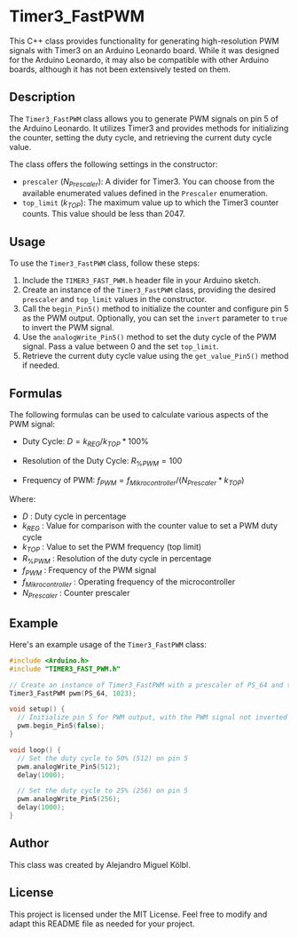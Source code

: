 # Timer3_FastPWM

This C++ class provides functionality for generating high-resolution PWM signals with Timer3 on an Arduino Leonardo board. While it was designed for the Arduino Leonardo, it may also be compatible with other Arduino boards, although it has not been extensively tested on them.

## Description

The `Timer3_FastPWM` class allows you to generate PWM signals on pin 5 of the Arduino Leonardo. It utilizes Timer3 and provides methods for initializing the counter, setting the duty cycle, and retrieving the current duty cycle value.

The class offers the following settings in the constructor:
- `prescaler` ($`N_{Prescaler}`$): A divider for Timer3. You can choose from the available enumerated values defined in the `Prescaler` enumeration.
- `top_limit` ($`k_{TOP}`$): The maximum value up to which the Timer3 counter counts. This value should be less than 2047.

## Usage

To use the `Timer3_FastPWM` class, follow these steps:

1. Include the `TIMER3_FAST_PWM.h` header file in your Arduino sketch.
2. Create an instance of the `Timer3_FastPWM` class, providing the desired `prescaler` and `top_limit` values in the constructor.
3. Call the `begin_Pin5()` method to initialize the counter and configure pin 5 as the PWM output. Optionally, you can set the `invert` parameter to `true` to invert the PWM signal.
4. Use the `analogWrite_Pin5()` method to set the duty cycle of the PWM signal. Pass a value between 0 and the set `top_limit`.
5. Retrieve the current duty cycle value using the `get_value_Pin5()` method if needed.

## Formulas

The following formulas can be used to calculate various aspects of the PWM signal:

- Duty Cycle:
  $`D = k_{REG} / k_{TOP} * 100 \% `$

- Resolution of the Duty Cycle:
  $`R_{\%PWM} = 100% / k_{TOP}`$

- Frequency of PWM:
  $`f_{PWM} = f_{Mikrocontroller} / (N_{Prescaler} * k_{TOP})`$

Where:
- $`D`$ : Duty cycle in percentage
- $`k_{REG}`$ : Value for comparison with the counter value to set a PWM duty cycle
- $`k_{TOP}`$ : Value to set the PWM frequency (top limit)
- $`R_{\%PWM}`$ : Resolution of the duty cycle in percentage
- $`f_{PWM}`$ : Frequency of the PWM signal
- $`f_{Mikrocontroller}`$ : Operating frequency of the microcontroller
- $`N_{Prescaler}`$ : Counter prescaler

## Example

Here's an example usage of the `Timer3_FastPWM` class:

```cpp
#include <Arduino.h>
#include "TIMER3_FAST_PWM.h"

// Create an instance of Timer3_FastPWM with a prescaler of PS_64 and top_limit of 1023
Timer3_FastPWM pwm(PS_64, 1023);

void setup() {
  // Initialize pin 5 for PWM output, with the PWM signal not inverted
  pwm.begin_Pin5(false);
}

void loop() {
  // Set the duty cycle to 50% (512) on pin 5
  pwm.analogWrite_Pin5(512);
  delay(1000);

  // Set the duty cycle to 25% (256) on pin 5
  pwm.analogWrite_Pin5(256);
  delay(1000);
}
```

## Author
This class was created by Alejandro Miguel Kölbl.

## License
This project is licensed under the MIT License. Feel free to modify and adapt this README file as needed for your project.
